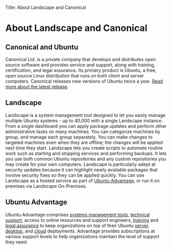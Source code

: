 Title: About Landscape and Canonical

# About Landscape and Canonical

## Canonical and Ubuntu

Canonical Ltd. is a private company that develops and distributes open source
software and provides service and support, along with training, certification,
and legal assurance. Its primary product is Ubuntu, a free, open source Linux
distribution that runs on both client and server computers. Canonical releases
new versions of Ubuntu twice a year. [Read more about the latest
release][ubuntu].

## Landscape

Landscape is a system management tool designed to let you easily manage
multiple Ubuntu systems - up to 40,000 with a single Landscape instance. From
a single dashboard you can apply package updates and perform other
administrative tasks on many machines. You can categorize machines by group,
and manage each group separately. You can make changes to targeted machines
even when they are offline; the changes will be applied next time they start.
Landscape lets you create scripts to automate routine work such as starting
and stopping services and performing backups. It lets you use both common
Ubuntu repositories and any custom repositories you may create for your own
computers. Landscape is particularly adept at security updates because it can
highlight newly available packages that involve security fixes so they can be
applied quickly. You can use Landscape as a hosted service as part of [Ubuntu
Advantage][ua], or run it on premises via Landscape On-Premises.

## Ubuntu Advantage

Ubuntu Advantage comprises [systems management tools][sysman], [technical
support][techsupport], access to online resources and support engineers,
[training][training] and [legal assurance][assurance] to keep organizations on
top of their Ubuntu [server][server], [desktop][desktop], and [cloud][cloud]
deployments. Advantage provides subscriptions at various support levels to help
organizations maintain the level of support they need.

[ubuntu]: https://www.ubuntu.com/desktop
[ua]: http://shop.canonical.com/index.php?cPath=41
[sysman]: https://www.canonical.com/services
[techsupport]: https://www.ubuntu.com/support/plans-and-pricing
[training]: https://www.ubuntu.com/cloud/training
[assurance]: https://www.ubuntu.com/legal/ubuntu-advantage/assurance
[server]: https://www.ubuntu.com/support/plans-and-pricing#ubuntu-advantage-for-server
[desktop]: https://www.ubuntu.com/support/plans-and-pricing#ubuntu-advantage-for-desktop
[cloud]: https://www.ubuntu.com/support/plans-and-pricing#ubuntu-advantage-for-cloud
